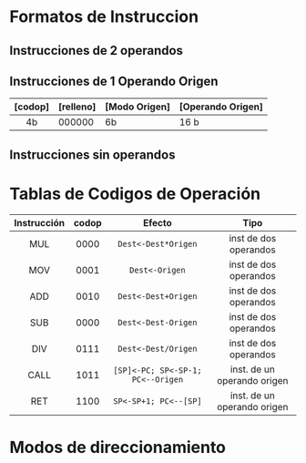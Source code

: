 # Formatos de Instruccion

## Instrucciones de 2 operandos

## Instrucciones de 1 Operando Origen

|[codop]|[relleno]|[Modo Origen]|[Operando Origen]|
|:-------:|---------|-------------|----------------|
| 4b    | 000000  |   6b        | 16 b           |

## Instrucciones sin operandos


# Tablas de Codigos de Operación


| Instrucción | codop | Efecto    | Tipo |
|:-----------:|:-----:|:---------:|:----:|
| MUL         | 0000  | `Dest<-Dest*Origen`| inst de dos operandos|
| MOV         | 0001  | `Dest<-Origen`| inst de dos operandos|
| ADD         | 0010  | `Dest<-Dest+Origen`| inst de dos operandos|
| SUB         | 0000  | `Dest<-Dest-Origen`| inst de dos operandos|
| DIV         | 0111  | `Dest<-Dest/Origen`| inst de dos operandos|
| CALL        | 1011  | `[SP]<-PC; SP<-SP-1; PC<--Origen` | inst. de un operando origen |
| RET         | 1100  | `SP<-SP+1; PC<--[SP]` | inst. de un operando origen |



# Modos de direccionamiento